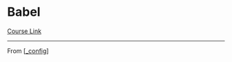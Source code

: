# Babel
[Course Link]()

---
From [[_config]]

[//begin]: # "Autogenerated link references for markdown compatibility"
[_config]: _config "Config"
[//end]: # "Autogenerated link references"
